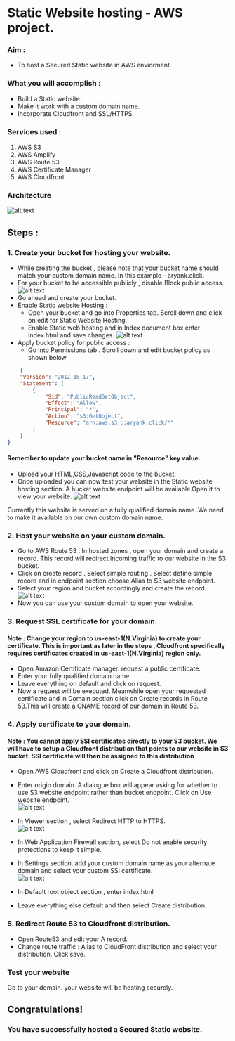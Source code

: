 # Static Website hosting - AWS project.

### Aim :

* To host a Secured Static website in AWS enviorment.

### What you will accomplish :
* Build a Static website.
* Make it work with a custom domain name.
* Incorporate Cloudfront and SSL/HTTPS.


### Services used :
1. AWS S3
2. AWS Amplify
3. AWS Route 53
4. AWS Certificate Manager
5. AWS Cloudfront


### Architecture 
![alt text](arch.png)


## Steps : 

### 1. Create your bucket for hosting your website.

* While creating the bucket , please note that your bucket name should match your custom domain name. In this example - aryank.click.
* For your bucket to be accessible publicly , disable Block public access.
![alt text](image.png)
* Go ahead and create your bucket.
* Enable Static website Hosting :
    * Open your bucket and go into Properties tab. Scroll down and click on edit for Static Website Hosting.
    * Enable Static web hosting and in Index document box enter index.html and save changes.
    ![alt text](image2.png)
* Apply bucket policy for public access : 
    * Go into Permissions tab . Scroll down and edit bucket policy as shown below
```Json
    {
    "Version": "2012-10-17",
    "Statement": [
        {
            "Sid": "PublicReadGetObject",
            "Effect": "Allow",
            "Principal": "*",
            "Action": "s3:GetObject",
            "Resource": "arn:aws:s3:::aryank.click/*"
        }
    ]
}
```
#### Remember to update your bucket name in "Resource" key value.

* Upload your HTML,CSS,Javascript code to the bucket.
* Once uploaded you can now test your website in the Static website hosting section. A bucket website endpoint will be available.Open it to view your website.
![alt text](image3.png)

Currently this website is served on a fully qualified domain name .We need to make it available on our own custom domain name.


### 2. Host your website on your custom domain.

* Go to AWS Route 53 . In hosted zones , open your domain and create a record. This record will redirect incoming traffic to our website in the S3 bucket.
* Click on create record . Select simple routing . Select define simple record and in endpoint section choose Alias to S3 website endpoint.
* Select your region and bucket accordingly and create the record.
![alt text](image4.png)
* Now you can use your custom domain to open your website.

### 3. Request SSL certificate for your domain.
#### Note : Change your region to us-east-1(N.Virginia) to create your certificate. This is important as later in the steps , Cloudfront specifically requires certificates created in  us-east-1(N.Virginia) region only.
* Open Amazon Certificate manager. request a public certificate.
* Enter your fully qualified domain name.
* Leave everything on default and click on request.
* Now a request will be executed. Meanwhile open your requested certificate and in Domain section click on Create records in Route 53.This will create a CNAME record of our domain in Route 53.
 
 ### 4. Apply certificate to your domain.

 #### Note : You cannot apply SSl certificates directly to your S3 bucket. We will have to setup a Cloudfront distribution that points to our website in S3 bucket. SSl certificate will then be assigned to this distribution

 * Open AWS Cloudfront and click on Create a Cloudfront distribution.
 * Enter origin domain. A dialogue box will appear asking for whether to use S3 website endpoint rather than bucket endpoint. Click on Use website endpoint.  
 ![alt text](image5.png)

 * In Viewer section , select Redirect HTTP to HTTPS.  
 ![alt text](image6.png)
 * In Web Application Firewall section, select Do not enable security protections to keep it simple.
 * In Settings section, add your custom domain name as your alternate domain and select your custom SSl certificate.  
 ![alt text](image7.png)
 * In Default root object section , enter index.html
 * Leave everything else default and then select Create distribution.

 ### 5. Redirect Route 53 to Cloudfront distribution.
 * Open Route53 and edit your A record.
 * Change route traffic : Alias to CloudFront distribution and select your distribution. Click save.

### Test your website
 Go to your domain. your website will be hosting securely.

## Congratulations!
### You have successfully hosted a Secured Static website.